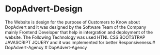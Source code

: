 # DopAdvert-Design
The Website is design for the purpose of Customers to Know about DopAdvert and it was designed by the Software Team of the Company mainly Frontend Developer that help in intergration and deployment of the website. The Following Technology was used
HTNL
CSS
BOOTSTRAP
JAVASCRIPT
JQUERY
and it was implemented for better Responsiveness.#   D o p A d v e r t - A g e n c y  
 #   D o p A d v e r t - A g e n c y  
 